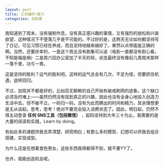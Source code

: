 ```yaml
---
layout: post
title: 三次循环•其六
categories: 日知录
---
```


我知道到了周末，没有强制作息，没有真正感兴趣的事情，又有强烈的放松和兴奋欲望，这种情况下不堕落几乎是不可能的。不过好的是，这两天无论如何都坚持写了日记，可见习惯已经在养成，而且坚持地越来越好了。果然以点带面是正确的啊。当然，还要庆幸的，一是这个周五没有剧集可以追（电影一直都没有耐心看，不知是福是祸）二是周六回办公室加了半天的班，状态最终没有像前几周周末那样一落千里，功亏一篑。

这是坚持的胜利？运气的胜利吧。这样的运气总会有几次，不足为怪，但要抓住机遇，逆转回归。

不过，加班并不都是好的，比如百无聊赖的自己开始有破戒刷网的迹象。这个缺口必须及时堵上——虽然仍然没有找到真正的兴趣，因此也没有全身心地投入创造力生活中去，但不破不立，一码归一码，没有为此而腾出的时间和精力，其余理想更是无从谈起。思考，思考！绝对不要完全投入消费状态了。因此，明日起，仍然不得主动登录 __任何 SNS工具（包括微信）__ ，起码坚持到大年三十为止。我需要的是大量的阅读和实践，Learn by doing。

有如此多的课题供我去弄清楚，研究明白；有那么多的模型、幻想可以供我去组合搭建，实现成型。

为什么还是在想着食色男女，这些东西我得都得不到，就不要YY了。

也许，我能创造机会呢。